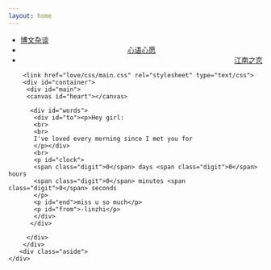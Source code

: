 ```yaml
---
layout: home
---
```


<div class="index-content about">
    <div class="section">
        <ul class="artical-cate">
            <li><a href="/"><span>博文杂谈</span></a></li>
            <li style="text-align:center"><a href="/opinion"><span>心语心愿</span></a></li>
            <li class="on" style="text-align:right"><a href="/about"><span>江南之恋</span></a></li>
        </ul>

        <link href="love/css/main.css" rel="stylesheet" type="text/css">
        <div id="container">
         <div id="main">
         <canvas id="heart"></canvas>

          <div id="words">
           <div id="to"><p>Hey girl:
           <br>
           <br>
           I've loved every morning since I met you for
           </p></div>
           <br>
           <p id="clock">
           <span class="digit">0</span> days <span class="digit">0</span> hours 
           <span class="digit">0</span> minutes <span class="digit">0</span> seconds
           </p>
           <p id="end">miss u so much</p>
           <p id="from">-linzhi</p>
           </div>
          </div>

         </div>
        </div>
       <div class="aside">
    </div>
</div>

<script type="text/javascript" src="love/js/jquery.js"></script>
<script type="text/javascript" src="love/js/garden.js"></script>
<script type="text/javascript" src="love/js/main.js"></script>


